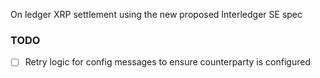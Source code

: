On ledger XRP settlement using the new proposed Interledger SE spec

### TODO
* [ ] Retry logic for config messages to ensure counterparty is configured